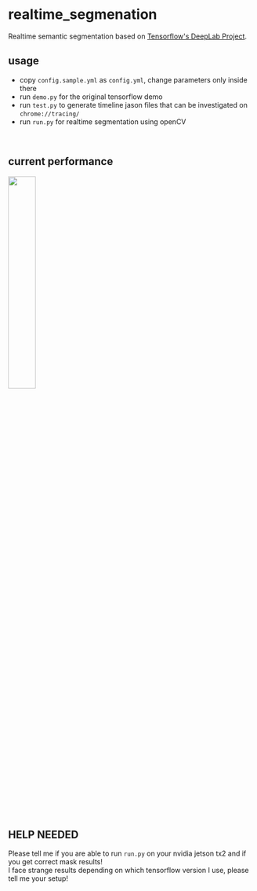 # realtime_segmenation
Realtime semantic segmentation based on [Tensorflow's DeepLab Project](https://github.com/tensorflow/models/tree/master/research/deeplab).
<br />

## usage
- copy `config.sample.yml` as `config.yml`, change parameters only inside there
- run `demo.py` for the original tensorflow demo
- run `test.py` to generate timeline jason files that can be investigated on `chrome://tracing/`
- run `run.py` for realtime segmentation using openCV
<br />

## current performance
<img src="test_images/seg_demo.gif" width="33.3%">

## HELP NEEDED
Please tell me if you are able to run `run.py` on your nvidia jetson tx2 and if you get correct mask results!
<br />
I face strange results depending on which tensorflow version I use, please tell me your setup!
